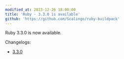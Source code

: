 ```yaml
---
modified_at: 2023-12-26 18:00:00
title: 'Ruby - 3.3.0 is available'
github: 'https://github.com/Scalingo/ruby-buildpack'
---
```


Ruby 3.3.0 is now available.

Changelogs:

* [3.3.0](https://www.ruby-lang.org/en/news/2023/12/25/ruby-3-3-0-released/)
